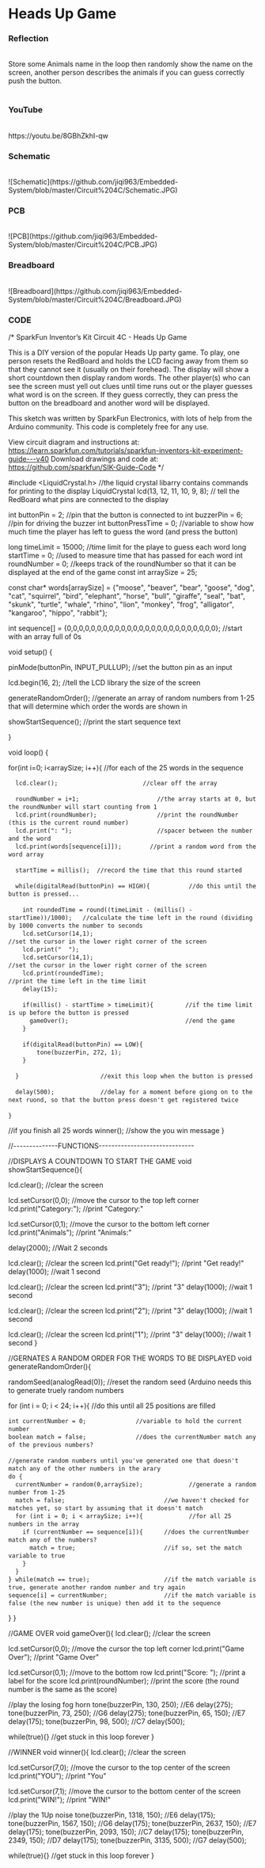 <h1>Heads Up Game</h1>
<h3>Reflection </h3>
</br>
Store some Animals name in the loop then randomly show the name on the screen, another person describes the animals if you can guess correctly push the button.
</br>
</br>
<h3>YouTube</h3>
</br>
https://youtu.be/8GBhZkhI-qw
</br>
<h3>Schematic</h3>
</br>
![Schematic](https://github.com/jiqi963/Embedded-System/blob/master/Circuit%204C/Schematic.JPG)
</br>
<h3>PCB</h3>
</br>
![PCB](https://github.com/jiqi963/Embedded-System/blob/master/Circuit%204C/PCB.JPG)
</br>
<h3>Breadboard</h3>
</br>
![Breadboard](https://github.com/jiqi963/Embedded-System/blob/master/Circuit%204C/Breadboard.JPG)
</br>
<h3>CODE</h3>
/*
SparkFun Inventor’s Kit
Circuit 4C - Heads Up Game

This is a DIY version of the popular Heads Up party game. To play, one person resets the RedBoard and holds the LCD
facing away from them so that they cannot see it (usually on their forehead). The display will show a short countdown
then display random words. The other player(s) who can see the screen must yell out clues until time runs out or the player
guesses what word is on the screen. If they guess correctly, they can press the button on the breadboard and another word
will be displayed.

This sketch was written by SparkFun Electronics, with lots of help from the Arduino community.
This code is completely free for any use.

View circuit diagram and instructions at: https://learn.sparkfun.com/tutorials/sparkfun-inventors-kit-experiment-guide---v40
Download drawings and code at: https://github.com/sparkfun/SIK-Guide-Code
*/

#include <LiquidCrystal.h>            //the liquid crystal libarry contains commands for printing to the display
LiquidCrystal lcd(13, 12, 11, 10, 9, 8);     // tell the RedBoard what pins are connected to the display

int buttonPin = 2;                    //pin that the button is connected to
int buzzerPin = 6;                    //pin for driving the buzzer
int buttonPressTime = 0;              //variable to show how much time the player has left to guess the word (and press the button)
                        
long timeLimit = 15000;               //time limit for the playe to guess each word
long startTime = 0;                   //used to measure time that has passed for each word
int roundNumber = 0;                        //keeps track of the roundNumber so that it can be displayed at the end of the game
const int arraySize = 25;

const char* words[arraySize] = {"moose", "beaver", "bear", "goose", "dog", "cat", "squirrel", "bird", "elephant", "horse", 
 "bull", "giraffe", "seal", "bat", "skunk", "turtle", "whale", "rhino", "lion", "monkey", 
 "frog", "alligator", "kangaroo", "hippo", "rabbit"};
 
int sequence[] = {0,0,0,0,0,0,0,0,0,0,0,0,0,0,0,0,0,0,0,0,0,0,0,0,0};     //start with an array full of 0s

void setup() {

  pinMode(buttonPin, INPUT_PULLUP);       //set the button pin as an input

  lcd.begin(16, 2);                       //tell the LCD library the size of the screen

  generateRandomOrder();                  //generate an array of random numbers from 1-25 that will determine which order the words are shown in
  
  showStartSequence();                    //print the start sequence text

}

void loop() {
  
  for(int i=0; i<arraySize; i++){                //for each of the 25 words in the sequence
  
      lcd.clear();                        //clear off the array
      
      roundNumber = i+1;                      //the array starts at 0, but the roundNumber will start counting from 1
      lcd.print(roundNumber);                 //print the roundNumber (this is the current round number)
      lcd.print(": ");                        //spacer between the number and the word
      lcd.print(words[sequence[i]]);        //print a random word from the word array
      
      startTime = millis();  //record the time that this round started

      while(digitalRead(buttonPin) == HIGH){           //do this until the button is pressed...

        int roundedTime = round((timeLimit - (millis() - startTime))/1000);   //calculate the time left in the round (dividing by 1000 converts the number to seconds
        lcd.setCursor(14,1);                                                  //set the cursor in the lower right corner of the screen
        lcd.print("  ");
        lcd.setCursor(14,1);                                                  //set the cursor in the lower right corner of the screen
        lcd.print(roundedTime);                                               //print the time left in the time limit
        delay(15);

        if(millis() - startTime > timeLimit){         //if the time limit is up before the button is pressed
          gameOver();                                 //end the game
        }

        if(digitalRead(buttonPin) == LOW){
            tone(buzzerPin, 272, 1);
        }
        
      }                       //exit this loop when the button is pressed

      delay(500);             //delay for a moment before giong on to the next ruond, so that the button press doesn't get registered twice
      
    }
  //if you finish all 25 words
  winner();   //show the you win message
}


//--------------FUNCTIONS------------------------------

//DISPLAYS A COUNTDOWN TO START THE GAME
void showStartSequence(){
  
  lcd.clear();                  //clear the screen
  
  lcd.setCursor(0,0);           //move the cursor to the top left corner
  lcd.print("Category:");       //print "Category:"
  
  lcd.setCursor(0,1);           //move the cursor to the bottom left corner
  lcd.print("Animals");         //print "Animals:"
  
  delay(2000);                  //Wait 2 seconds

  lcd.clear();                  //clear the screen
  lcd.print("Get ready!");      //print "Get ready!"
  delay(1000);                  //wait 1 second

  lcd.clear();                  //clear the screen
  lcd.print("3");               //print "3"
  delay(1000);                  //wait 1 second

  lcd.clear();                  //clear the screen
  lcd.print("2");               //print "3"
  delay(1000);                  //wait 1 second

  lcd.clear();                  //clear the screen
  lcd.print("1");               //print "3"
  delay(1000);                  //wait 1 second
}

//GERNATES A RANDOM ORDER FOR THE WORDS TO BE DISPLAYED
void generateRandomOrder(){
  
  randomSeed(analogRead(0));            //reset the random seed (Arduino needs this to generate truely random numbers
  
  for (int i = 0; i < 24; i++){         //do this until all 25 positions are filled
    
    int currentNumber = 0;              //variable to hold the current number
    boolean match = false;              //does the currentNumber match any of the previous numbers?

    //generate random numbers until you've generated one that doesn't match any of the other numbers in the arary
    do {                                       
      currentNumber = random(0,arraySize);             //generate a random number from 1-25
      match = false;                            //we haven't checked for matches yet, so start by assuming that it doesn't match
      for (int i = 0; i < arraySize; i++){             //for all 25 numbers in the array
        if (currentNumber == sequence[i]){      //does the currentNumber match any of the numbers?
          match = true;                         //if so, set the match variable to true
        }
      }
    } while(match == true);                     //if the match variable is true, generate another random number and try again
    sequence[i] = currentNumber;                //if the match variable is false (the new number is unique) then add it to the sequence
  }
}

//GAME OVER
void gameOver(){
  lcd.clear();                    //clear the screen
  
  lcd.setCursor(0,0);             //move the cursor the top left corner
  lcd.print("Game Over");         //print "Game Over"
  
  lcd.setCursor(0,1);             //move to the bottom row
  lcd.print("Score: ");           //print a label for the score
  lcd.print(roundNumber);         //print the score (the round number is the same as the score)
  
  //play the losing fog horn
  tone(buzzerPin, 130, 250);      //E6
  delay(275);
  tone(buzzerPin, 73, 250);       //G6
  delay(275);
  tone(buzzerPin, 65, 150);       //E7
  delay(175);
  tone(buzzerPin, 98, 500);       //C7
  delay(500);

  while(true){}                   //get stuck in this loop forever
}

//WINNER
void winner(){
  lcd.clear();                    //clear the screen
  
  lcd.setCursor(7,0);             //move the cursor to the top center of the screen
  lcd.print("YOU");               //print "You"
  
  lcd.setCursor(7,1);             //move the cursor to the bottom center of the screen
  lcd.print("WIN!");              //print "WIN!"

  //play the 1Up noise
  tone(buzzerPin, 1318, 150);     //E6
  delay(175);
  tone(buzzerPin, 1567, 150);     //G6
  delay(175);
  tone(buzzerPin, 2637, 150);     //E7
  delay(175);
  tone(buzzerPin, 2093, 150);     //C7
  delay(175);
  tone(buzzerPin, 2349, 150);     //D7
  delay(175);
  tone(buzzerPin, 3135, 500);     //G7
  delay(500); 

  while(true){}                   //get stuck in this loop forever
}

